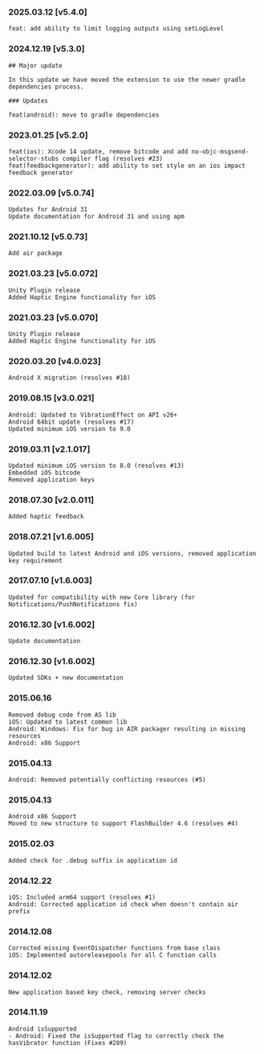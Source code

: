 ### 2025.03.12 [v5.4.0]

```
feat: add ability to limit logging outputs using setLogLevel
```

### 2024.12.19 [v5.3.0]

```
## Major update 

In this update we have moved the extension to use the newer gradle dependencies process.

### Updates 

feat(android): move to gradle dependencies
```

### 2023.01.25 [v5.2.0]

```
feat(ios): Xcode 14 update, remove bitcode and add no-objc-msgsend-selector-stubs compiler flag (resolves #23)
feat(feedbackgenerator): add ability to set style on an ios impact feedback generator
```

### 2022.03.09 [v5.0.74]

```
Updates for Android 31
Update documentation for Android 31 and using apm
```

### 2021.10.12 [v5.0.73]

```
Add air package
```



### 2021.03.23 [v5.0.072]

```
Unity Plugin release
Added Haptic Engine functionality for iOS

```


### 2021.03.23 [v5.0.070]

```
Unity Plugin release
Added Haptic Engine functionality for iOS

```


### 2020.03.20 [v4.0.023]

```
Android X migration (resolves #18)
```


### 2019.08.15 [v3.0.021]

```
Android: Updated to VibrationEffect on API v26+ 
Android 64bit update (resolves #17)
Updated minimum iOS version to 9.0
```


### 2019.03.11 [v2.1.017]

```
Updated minimum iOS version to 8.0 (resolves #13)
Embedded iOS bitcode
Removed application keys 
```


### 2018.07.30 [v2.0.011]

```
Added haptic feedback
```


### 2018.07.21 [v1.6.005]

```
Updated build to latest Android and iOS versions, removed application key requirement
```


### 2017.07.10 [v1.6.003]

```
Updated for compatibility with new Core library (for Notifications/PushNotifications fix)
```


### 2016.12.30 [v1.6.002]

```
Update documentation
```


### 2016.12.30 [v1.6.002]

```
Updated SDKs + new documentation
```


### 2015.06.16

```
Removed debug code from AS lib
iOS: Updated to latest common lib
Android: Windows: Fix for bug in AIR packager resulting in missing resources
Android: x86 Support
```


### 2015.04.13

```
Android: Removed potentially conflicting resources (#5)
```


### 2015.04.13

```
Android x86 Support
Moved to new structure to support FlashBuilder 4.6 (resolves #4)
```


### 2015.02.03

```
Added check for .debug suffix in application id
```


### 2014.12.22

```
iOS: Included arm64 support (resolves #1)
Android: Corrected application id check when doesn't contain air prefix
```


### 2014.12.08

```
Corrected missing EventDispatcher functions from base class
iOS: Implemented autoreleasepools for all C function calls
```


### 2014.12.02

```
New application based key check, removing server checks
```


### 2014.11.19

```
Android isSupported 
- Android: Fixed the isSupported flag to correctly check the hasVibrator function (Fixes #289)
```

